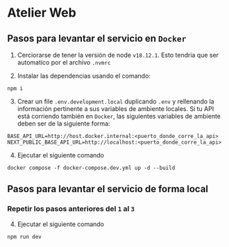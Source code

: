 # Atelier Web

## Pasos para levantar el servicio en `Docker`

1. Cerciorarse de tener la versión de node `v18.12.1`. Esto tendria que ser automatico por el archivo `.nvmrc`

2. Instalar las dependencias usando el comando:

```
npm i
```

3. Crear un file `.env.development.local` duplicando `.env` y rellenando la información pertinente a sus variables de ambiente locales. Si tu API está corriendo también en `Docker`, las siguientes variables de ambiente deben ser de la siguiente forma:

```
BASE_API_URL=http://host.docker.internal:<puerto_donde_corre_la_api>
NEXT_PUBLIC_BASE_API_URL=http://localhost:<puerto_donde_corre_la_api>
```

4. Ejecutar el siguiente comando
```
docker compose -f docker-compose.dev.yml up -d --build
```

## Pasos para levantar el servicio de forma local
### Repetir los pasos anteriores del `1` al `3`

4. Ejecutar el siguiente comando
```
npm run dev
```
